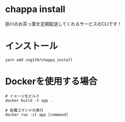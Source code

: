 # chappa install
掛川のお茶っ葉を定期配送してくれるサービスのCLIです！

# インストール

```
yarn add cog1t0/chappa_install
```
# Dockerを使用する場合

```
# イメージをビルド
docker build -t app .

# 各種コマンドの実行
docker run -it app [command]
```